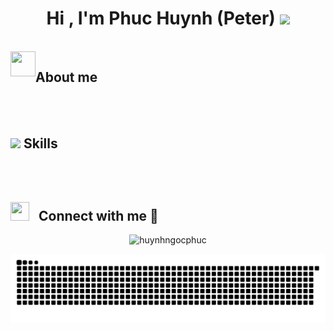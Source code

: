 
<h1 align="center"><b>Hi , I'm Phuc Huynh (Peter) </b><img src="https://media.giphy.com/media/hvRJCLFzcasrR4ia7z/giphy.gif" width="35"></h1>

<!-- About me -->
<br>
  <img align="left" src = "https://user-images.githubusercontent.com/63050133/156777293-72a6e681-2582-4a9d-ad92-09d1181d47c7.gif" width = 40px height=40px>
  <h2 align="left" font-weight="bold">About me</h2>  
<br>
<br>

<!-- Skill -->

## <img src="https://media2.giphy.com/media/QssGEmpkyEOhBCb7e1/giphy.gif?cid=ecf05e47a0n3gi1bfqntqmob8g9aid1oyj2wr3ds3mg700bl&rid=giphy.gif" width ="25"><b> Skills</b>
<br><br>
<!-- connect with me -->

## <img src="https://media.giphy.com/media/iY8CRBdQXODJSCERIr/giphy.gif" width="30" height="30" style="margin-right: 10px;">  <b> Connect with me 🤝 </b>

<!-- start -->
<p align="center"> <img src="https://github-readme-stats.vercel.app/api?username=huynhngocphuc&show_icons=true&theme=gotham" alt="huynhngocphuc"/>


<!-- snack-->
<p align = "center">
	<img src = "https://github.com/7oSkaaa/7oSkaaa/blob/output/github-contribution-grid-snake.svg?" alt = "Snake Game"/>
</p>
<!--
**huynhngocphuc/huynhngocphuc** is a ✨ _special_ ✨ repository because its `README.md` (this file) appears on your GitHub profile.

Here are some ideas to get you started:

- 🔭 I’m currently working on ...
- 🌱 I’m currently learning ...
- 👯 I’m looking to collaborate on ...
- 🤔 I’m looking for help with ...
- 💬 Ask me about ...
- 📫 How to reach me: ...
- 😄 Pronouns: ...
- ⚡ Fun fact: ...
-->

